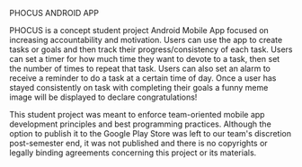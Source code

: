 PHOCUS ANDROID APP

PHOCUS is a concept student project Android Mobile App focused on increasing accountability and motivation. Users can use the app to create tasks or goals and then track their progress/consistency of each task. Users can set a timer for how much time they want to devote to a task, then set the number of times to repeat that task. Users can also set an alarm to receive a reminder to do a task at a certain time of day. Once a user has stayed consistently on task with completing their goals a funny meme image will be displayed to declare congratulations!

This student project was meant to enforce team-oriented mobile app development principles and best programming practices. Although the option to publish it to the Google Play Store was left to our team's discretion post-semester end, it was not published and there is no copyrights or legally binding agreements concerning this project or its materials.
